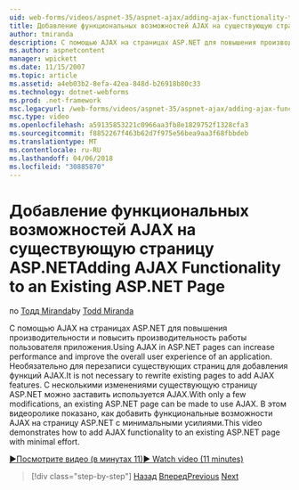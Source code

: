 ```yaml
---
uid: web-forms/videos/aspnet-35/aspnet-ajax/adding-ajax-functionality-to-an-existing-aspnet-page
title: Добавление функциональных возможностей AJAX на существующую страницу ASP.NET | Документы Microsoft
author: tmiranda
description: С помощью AJAX на страницах ASP.NET для повышения производительности и повысить производительность работы пользователя приложения. Нет необходимости перезаписать существующие страницы...
ms.author: aspnetcontent
manager: wpickett
ms.date: 11/15/2007
ms.topic: article
ms.assetid: a4eb03b2-8efa-42ea-848d-b26918b80c33
ms.technology: dotnet-webforms
ms.prod: .net-framework
msc.legacyurl: /web-forms/videos/aspnet-35/aspnet-ajax/adding-ajax-functionality-to-an-existing-aspnet-page
msc.type: video
ms.openlocfilehash: a59135853221c0966aa3fb8e1829752f1328cfa3
ms.sourcegitcommit: f8852267f463b62d7f975e56bea9aa3f68fbbdeb
ms.translationtype: MT
ms.contentlocale: ru-RU
ms.lasthandoff: 04/06/2018
ms.locfileid: "30885870"
---
```

<a name="adding-ajax-functionality-to-an-existing-aspnet-page"></a><span data-ttu-id="0279f-104">Добавление функциональных возможностей AJAX на существующую страницу ASP.NET</span><span class="sxs-lookup"><span data-stu-id="0279f-104">Adding AJAX Functionality to an Existing ASP.NET Page</span></span>
====================
<span data-ttu-id="0279f-105">по [Тодд Miranda](https://github.com/tmiranda)</span><span class="sxs-lookup"><span data-stu-id="0279f-105">by [Todd Miranda](https://github.com/tmiranda)</span></span>

<span data-ttu-id="0279f-106">С помощью AJAX на страницах ASP.NET для повышения производительности и повысить производительность работы пользователя приложения.</span><span class="sxs-lookup"><span data-stu-id="0279f-106">Using AJAX in ASP.NET pages can increase performance and improve the overall user experience of an application.</span></span> <span data-ttu-id="0279f-107">Необязательно для перезаписи существующих страниц для добавления функций AJAX.</span><span class="sxs-lookup"><span data-stu-id="0279f-107">It is not necessary to rewrite existing pages to add AJAX features.</span></span> <span data-ttu-id="0279f-108">С несколькими изменениями существующую страницу ASP.NET можно заставить используется AJAX.</span><span class="sxs-lookup"><span data-stu-id="0279f-108">With only a few modifications, an existing ASP.NET page can be made to use AJAX.</span></span> <span data-ttu-id="0279f-109">В этом видеоролике показано, как добавить функциональные возможности AJAX на страницу ASP.NET с минимальными усилиями.</span><span class="sxs-lookup"><span data-stu-id="0279f-109">This video demonstrates how to add AJAX functionality to an existing ASP.NET page with minimal effort.</span></span>

[<span data-ttu-id="0279f-110">&#9654;Посмотрите видео (в минутах 11)</span><span class="sxs-lookup"><span data-stu-id="0279f-110">&#9654; Watch video (11 minutes)</span></span>](https://channel9.msdn.com/Blogs/ASP-NET-Site-Videos/adding-ajax-functionality-to-an-existing-aspnet-page)

> [!div class="step-by-step"]
> <span data-ttu-id="0279f-111">[Назад](aspnet-ajax-support-in-visual-studio-2008.md)
> [Вперед](creating-and-using-an-ajax-enabled-web-service-in-a-web-site.md)</span><span class="sxs-lookup"><span data-stu-id="0279f-111">[Previous](aspnet-ajax-support-in-visual-studio-2008.md)
[Next](creating-and-using-an-ajax-enabled-web-service-in-a-web-site.md)</span></span>
